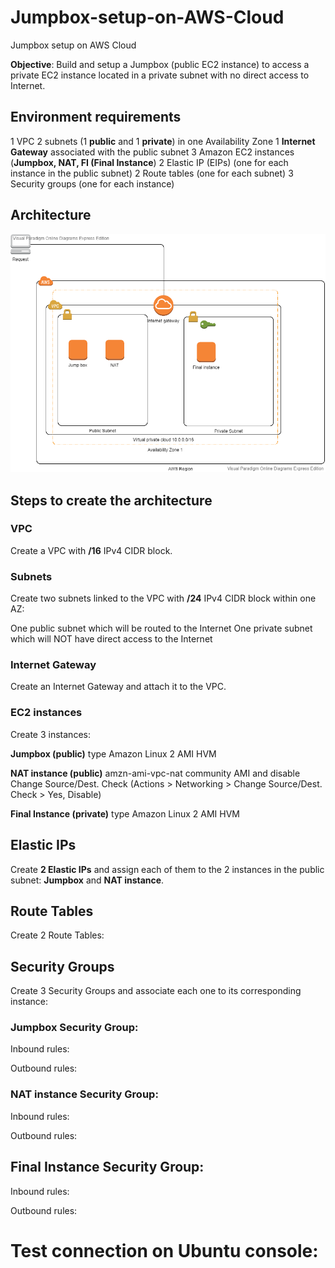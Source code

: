 # Jumpbox-setup-on-AWS-Cloud
Jumpbox setup on AWS Cloud

**Objective**: Build and setup a Jumpbox (public EC2 instance) to access a private EC2 instance located in a private subnet with no direct access to Internet.

## Environment requirements
1 VPC
2 subnets (1 **public** and 1 **private**) in one Availability Zone
1 **Internet Gateway** associated with the public subnet
3 Amazon EC2 instances (**Jumpbox, NAT, FI (Final Instance**)
2 Elastic IP (EIPs) (one for each instance in the public subnet)
2 Route tables (one for each subnet)
3 Security groups (one for each instance)

## Architecture
 
 ![Légende](Image1.png)
 
## Steps to create the architecture
 
### VPC
Create a VPC with **/16** IPv4 CIDR block.

### Subnets
Create two subnets linked to the VPC with **/24** IPv4 CIDR block within one AZ:

One public subnet which will be routed to the Internet
One private subnet which will NOT have direct access to the Internet

### Internet Gateway
Create an Internet Gateway and attach it to the VPC.

### EC2 instances

Create 3 instances:

**Jumpbox (public)** type Amazon Linux 2 AMI HVM

**NAT instance (public)** amzn-ami-vpc-nat community AMI and disable Change Source/Dest. Check (Actions > Networking > Change Source/Dest. Check > Yes, Disable)

**Final Instance (private)** type Amazon Linux 2 AMI HVM

## Elastic IPs

Create **2 Elastic IPs** and assign each of them to the 2 instances in the public subnet: **Jumpbox** and **NAT instance**.

## Route Tables

Create 2 Route Tables:

## Security Groups
Create 3 Security Groups and associate each one to its corresponding instance:

### Jumpbox Security Group:

Inbound rules:

Outbound rules:

### NAT instance Security Group:

Inbound rules:

Outbound rules:

## Final Instance Security Group:

Inbound rules:

Outbound rules:

# Test connection on Ubuntu console:




